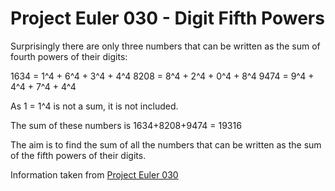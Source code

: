 # Project Euler 030 - Digit Fifth Powers

Surprisingly there are only three numbers that can be written as the sum of fourth powers of their digits:

   1634 = 1^4 + 6^4 + 3^4 + 4^4
   8208 = 8^4 + 2^4 + 0^4 + 8^4
   9474 = 9^4 + 4^4 + 7^4 + 4^4

As 1 = 1^4 is not a sum, it is not included.

The sum of these numbers is 1634+8208+9474 = 19316

The aim is to find the sum of all the numbers that can be written as the sum of the fifth powers of their digits.

Information taken from [Project Euler 030](https://projecteuler.net/problem=30)

